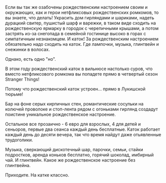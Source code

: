 Если вы так же озабочены рождественским настроением своим и окружающих, как и герои нетфликсовых рождественских ромкомов, то вы знаете, что делать! Украсить дом гирляндами и шариками, надеть дурацкий свитер, пушистый шарф и варежки, в таком виде сходить на рождественскую ярмарку в городок с черепичными крышами, а потом застрять из-за снегопада в семейной гостинице высоко в горах с симпатичным незнакомцем. И каток! За рождественским настроением обязательно надо сходить на каток. Где лампочки, музыка, глинтвейн и снежинки в волосах.

Однако, есть одно "но".

В этом году рождественский каток в вильнюсе настолько суров, что вместо нетфликсового ромкома вы попадете прямо в четвертый сезон Stranger Things!

Потому что рождественский каток устроен... прямо в Лукишской тюрьме!

Бар на фоне серых кирпичных стен, романтические сосульки на колючей проволоке и стоп-лента рядом с огоньками гирлянд создадут поистине уникальное рождественское настроение.

Остальное все прозаично - 6 евро для взрослых, 4 для детей и сеньоров,  первые два сеанса каждый день бесплатные. Каток работает каждый день до десяти вечера, так что время найдут даже отьявленные трудоголики.

Музыка, сверкающий дискотечный шар, парочки, семьи, стайки подростков, аренда коньков бесплатно,  горячий шоколад, имбирный чай. И глинтвейн. Какое же рождественское настроение без глинтвейна.

Приходите. На катке классно.

